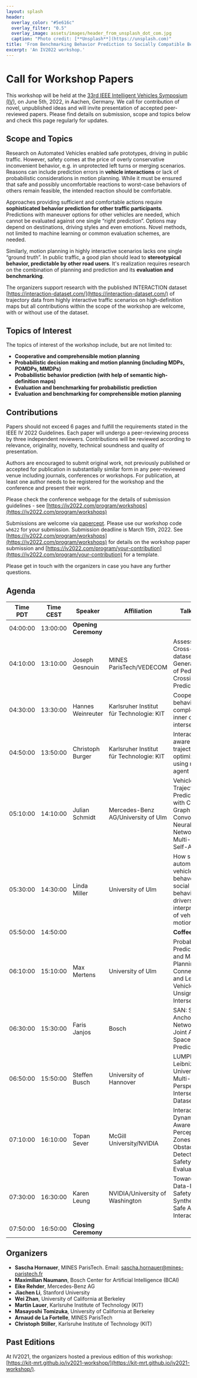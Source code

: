 ```yaml
---
layout: splash
header:
  overlay_color: "#5e616c"
  overlay_filter: "0.5"
  overlay_image: assets/images/header_from_unsplash_dot_com.jpg
  caption: "Photo credit: [**Unsplash**](https://unsplash.com)"
title: 'From Benchmarking Behavior Prediction to Socially Compatible Behavior Generation in Autonomous Driving'
excerpt: 'An IV2022 workshop.'
---
```


# Call for Workshop Papers

This workshop will be held at the [33rd IEEE Intelligent Vehicles Symposium (IV)](https://iv2022.com), on June 5th, 2022, in Aachen, Germany. We call for contribution of novel, unpublished ideas and will invite presentation of accepted peer-reviewed papers. Please find details on submission, scope and topics below and check this page regularly for updates.

## Scope and Topics

Research on Automated Vehicles enabled safe prototypes, driving in public traffic. However, safety comes at the price of overly conservative inconvenient behavior, e.g. in unprotected left turns or merging scenarios. Reasons can include prediction errors in **vehicle interactions** or lack of probabilistic considerations in motion planning. While it must be ensured that safe and possibly uncomfortable reactions to worst-case behaviors of others remain feasible, the intended reaction should be comfortable. 


Approaches providing sufficient and comfortable actions require **sophisticated behavior prediction for other traffic participants**. Predictions with maneuver options for other vehicles are needed, which cannot be evaluated against one single “right prediction”. Options may depend on destinations, driving styles and even emotions. Novel methods, not limited to machine learning or common evaluation schemes, are needed. 


Similarly, motion planning in highly interactive scenarios lacks one single “ground truth”. In public traffic, a good plan should lead to **stereotypical behavior, predictable by other road users**. It's realization requires research on the combination of planning and prediction and its **evaluation and benchmarking**. 


The organizers support research with the published INTERACTION dataset [https://interaction-dataset.com/](https://interaction-dataset.com/) of trajectory data from highly interactive traffic scenarios on high-definition maps but all contributions within the scope of the workshop are welcome, with or without use of the dataset.

## Topics of Interest
The topics of interest of the workshop include, but are not limited to:

- **Cooperative and comprehensible motion planning**
- **Probabilistic decision making and motion planning (including MDPs, POMDPs, MMDPs)**
- **Probabilistic behavior prediction (with help of semantic high-definition maps)**
- **Evaluation and benchmarking for probabilistic prediction**
- **Evaluation and benchmarking for comprehensible motion planning**

## Contributions


Papers should not exceed 6 pages and fulfill the requirements stated in the IEEE IV 2022 Guidelines. Each paper will undergo a peer-reviewing process by three independent reviewers. Contributions will be reviewed according to relevance, originality, novelty, technical soundness and quality of presentation.

Authors are encouraged to submit original work, not previously published or accepted for publication in substantially similar form in any peer-reviewed venue including journals, conferences or workshops. For publication, at least one author needs to be registered for the workshop and the conference and present their work.

Please check the conference webpage for the details of submission guidelines - see [https://iv2022.com/program/workshops](https://iv2022.com/program/workshops)


Submissions are welcome via [papercept](https://its.papercept.net/). Please use our workshop code `wh622` for your submission. Submission deadline is March 15th, 2022.
See [https://iv2022.com/program/workshops](https://iv2022.com/program/workshops) for details on the workshop paper submission and [https://iv2022.com/program/your-contribution](https://iv2022.com/program/your-contribution) for a template.


Please get in touch with the organizers in case you have any further questions.

## Agenda

| Time PDT | Time CEST | Speaker              | Affiliation                              | Talk Title                                                                                                     |
|----------|-----------|----------------------|------------------------------------------|----------------------------------------------------------------------------------------------------------------|
| 04:00:00 | 13:00:00  | **Opening Ceremony** |                                          |                                                                                                                |
| 04:10:00 | 13:10:00  | Joseph Gesnouin      | MINES ParisTech/VEDECOM                  | Assessing Cross-dataset Generalization of Pedestrian Crossing Predictors                                       |
| 04:30:00 | 13:30:00  | Hannes Weinreuter    | Karlsruher Institut für Technologie: KIT | Cooperation behavior and complexity at inner city intersections                                                |
| 04:50:00 | 13:50:00  | Christoph Burger     | Karlsruher Institut für Technologie: KIT | Interaction aware trajectory optimization using multi-agent models                                             |
| 05:10:00 | 14:10:00  | Julian Schmidt       | Mercedes-Benz AG/University of Ulm       | Vehicle Trajectory Prediction with Crystal Graph Convolutional Neural Networks and Multi-Head Self-Attention   |
| 05:30:00 | 14:30:00  | Linda Miller         | University of Ulm                        | How should automated vehicles behave? On social driving behavior and drivers' interpretation of vehicle motion |
| 05:50:00 | 14:50:00  |                      |                                          | **Coffee Break**                                                                                               |
| 06:10:00 | 15:10:00  | Max Mertens          | University of Ulm                        | Probabilistic Prediction and Maneuver Planning for Connected and Legacy Vehicles at Unsignalized Intersections |
| 06:30:00 | 15:30:00  | Faris Janjos         | Bosch                                    | SAN: Scene Anchor Networks for Joint Action-Space Prediction                                                   |
| 06:50:00 | 15:50:00  | Steffen Busch        | University of Hannover                   | LUMPI: The Leibniz University Multi-Perspective Intersection Dataset                                           |
| 07:10:00 | 16:10:00  | Topan Sever          | McGill University/NVIDIA                 | Interaction-Dynamics-Aware Perception Zones for Obstacle Detection Safety Evaluation                           |
| 07:30:00 | 16:30:00  | Karen Leung          | NVIDIA/University of Washington          | Towards Data-Driven Safety Synthesis for Safe AV Interactions                                                  |
| 07:50:00 | 16:50:00  | **Closing Ceremony** |                                          |                                                                                                                |

## Organizers

- **Sascha Hornauer**, MINES ParisTech. Email: [sascha.hornauer@mines-paristech.fr](sascha.hornauer@mines-paristech.fr)
- **Maximilian Naumann**, Bosch Center for Artificial Intelligence (BCAI)
- **Eike Rehder**, Mercedes-Benz AG
- **Jiachen Li**, Stanford University
- **Wei Zhan**, University of California at Berkeley
- **Martin Lauer**, Karlsruhe Institute of Technology (KIT)
- **Masayoshi Tomizuka**, University of California at Berkeley
- **Arnaud de La Fortelle**, MINES ParisTech
- **Christoph Stiller**, Karlsruhe Institute of Technology (KIT)

## Past Editions

At IV2021, the organizers hosted a previous edition of this workshop: [https://kit-mrt.github.io/iv2021-workshop/](https://kit-mrt.github.io/iv2021-workshop/).
